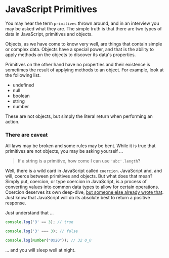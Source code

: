 # JavaScript Primitives

You may hear the term `primitives` thrown around, and in an interview you may be asked what they are. The simple truth is that there are two types of data in JavaScript, primitives and objects.

Objects, as we have come to know very well, are things that contain simple or complex data. Objects have a special power, and that is the ability to apply methods on the objects to discover its data's properties.

Primitives on the other hand have no properties and their existence is sometimes the result of applying methods to an object. For example, look at the following list.

* undefined
* null
* boolean
* string
* number

These are not objects, but simply the literal return when performing an action.

### There are caveat

All laws may be broken and some rules may be bent. While it is true that primitives are not objects, you may be asking yourself ...

> If a string is a primitive, how come I can use `'abc'.length`?

Well, there is a wild card in JavaScript called `coercion`. JavaScript and, and will, coerce between primitives and objects. But what does that mean? Simply put, coercion, or type coercion in JavaScript, is a process of converting values into common data types to allow for certain operations. Coercion deserves its own deep-dive, [but someone else already wrote that](http://idiallo.com/javascript/type-coercion-conversion-in-javascript). Just know that JavaScript will do its absolute best to return a positive response.

Just understand that ...

```js
console.log('3' == 3); // true

console.log('3' === 3); // false

console.log(Number("0x20")); // 32 O_O
```

... and you will sleep well at night.
